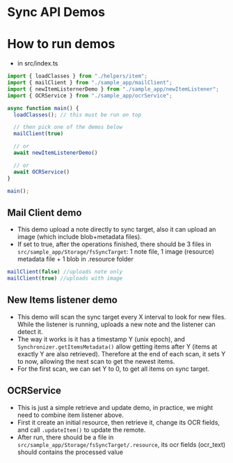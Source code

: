 # Sync API Demos  
# How to run demos  

- in src/index.ts 
``` js 
import { loadClasses } from "./helpers/item";
import { mailClient } from "./sample_app/mailClient";
import { newItemListernerDemo } from "./sample_app/newItemListener";
import { OCRService } from "./sample_app/ocrService";

async function main() {
  loadClasses(); // this must be run on top

  // then pick one of the demos below
  mailClient(true) 

  // or  
  await newItemListenerDemo() 

  // or 
  await OCRService()
}

main();
```

## Mail Client demo 
- This demo upload a note directly to sync target, also it can upload an image (which include blob+metadata files). 
- If set to true, after the operations finished, there should be 3 files in `src/sample_app/Storage/fsSyncTarget`: 1 note file, 1 image (resource) metadata file + 1 blob in .resource folder
```js
mailClient(false) //uploads note only 
mailClient(true) //uploads with image
``` 

## New Items listener demo 
- This demo will scan the sync target every X interval to look for new files. While the listener is running, uploads a new note and the listener can detect it. 
- The way it works is it has a timestamp Y (unix epoch), and `Synchronizer.getItemsMetadata()` allow getting items after Y (items at exactly Y are also retrieved). Therefore at the end of each scan, it sets Y to now, allowing the next scan to get the newest items. 
- For the first scan, we can set Y to 0, to get all items on sync target. 

## OCRService 
- This is just a simple retrieve and update demo, in practice, we might need to combine item listener above.  
- First it create an initial resource, then retrieve it, change its OCR fields, and call `.updateItem()` to update the remote.
- After run, there should be a file in  `src/sample_app/Storage/fsSyncTarget/.resource`, its ocr fields (ocr_text) should contains the processed value
